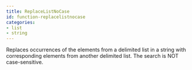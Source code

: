 ```yaml
---
title: ReplaceListNoCase
id: function-replacelistnocase
categories:
- list
- string
---
```


Replaces occurrences of the elements from a delimited list
        in a string with corresponding elements from another delimited
        list. The search is NOT case-sensitive.
